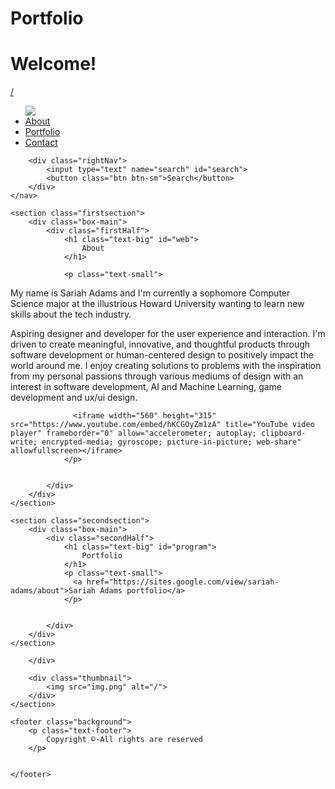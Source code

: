 # Portfolio
<!DOCTYPE html>
 
<html>
<h1>Welcome!</h1>
</body>
  <nav class="navbar">
    <div class="navbar_container">
      <a href="/" id="navbar__logo">/</a>
      <div class="navbar_toggle"
        id="mobile-menu">
        <span class="bar"></span>
        <span class="bar"></span>
        <span class="bar"></span>
      </div>
</html>
<head>
    <title>
        Sariah Adams
    </title>
</head>
 
<body>
    <nav class="navbar background">
        <ul class="nav-list">
            <div class="logo">
                <img src="logo.png">
            </div>
            <li><a href="#web">About</a></li>
            <li><a href="#program">Portfolio</a></li>
            <li><a href="#course">Contact</a></li>
        </ul>
 
        <div class="rightNav">
            <input type="text" name="search" id="search">
            <button class="btn btn-sm">Search</button>
        </div>
    </nav>
 
    <section class="firstsection">
        <div class="box-main">
            <div class="firstHalf">
                <h1 class="text-big" id="web">
                    About
                </h1>
                 
                <p class="text-small">
                
 My name is Sariah Adams and I'm currently a sophomore Computer Science major at the illustrious Howard University wanting to learn new skills about the tech industry. 

 Aspiring designer and developer for the user experience and interaction. I'm driven to create meaningful, innovative, and thoughtful products through software development or human-centered design to positively impact the world around me. I enjoy creating solutions to problems with the inspiration from my personal passions through various mediums of design with an interest in software development, AI and Machine Learning, game development and ux/ui design. 

                  
                  <iframe width="560" height="315" src="https://www.youtube.com/embed/hKCGOyZm1zA" title="YouTube video player" frameborder="0" allow="accelerometer; autoplay; clipboard-write; encrypted-media; gyroscope; picture-in-picture; web-share" allowfullscreen></iframe> 
                </p>
 
 
            </div>
        </div>
    </section>
 
    <section class="secondsection">
        <div class="box-main">
            <div class="secondHalf">
                <h1 class="text-big" id="program">
                    Portfolio
                </h1>
                <p class="text-small">
                  <a href="https://sites.google.com/view/sariah-adams/about">Sariah Adams portfolio</a>   
                </p>
 
 
            </div>
        </div>
    </section>
  
        </div>
 
        <div class="thumbnail">
            <img src="img.png" alt="/">
        </div>
    </section>
 
    <footer class="background">
        <p class="text-footer">
            Copyright ©-All rights are reserved
        </p>
 
 
    </footer>
</body>
 
</html>
